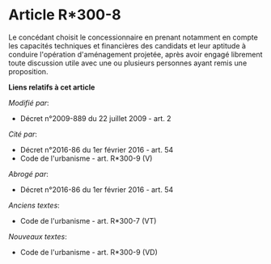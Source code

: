 # Article R*300-8

Le concédant choisit le concessionnaire en prenant notamment en compte les capacités techniques et financières des candidats
et leur aptitude à conduire l'opération d'aménagement projetée, après avoir engagé librement toute discussion utile avec une
ou plusieurs personnes ayant remis une proposition.

**Liens relatifs à cet article**

_Modifié par_:

  - Décret n°2009-889 du 22 juillet 2009 - art. 2

_Cité par_:

  - Décret n°2016-86 du 1er février 2016 - art. 54
  - Code de l'urbanisme - art. R*300-9 (V)

_Abrogé par_:

  - Décret n°2016-86 du 1er février 2016 - art. 54

_Anciens textes_:

  - Code de l'urbanisme - art. R*300-7 (VT)

_Nouveaux textes_:

  - Code de l'urbanisme - art. R*300-9 (VD)
